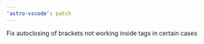 ```yaml
---
'astro-vscode': patch
---
```


Fix autoclosing of brackets not working inside tags in certain cases

